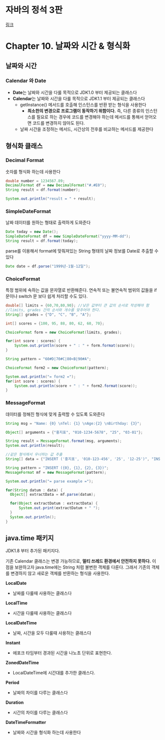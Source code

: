 # 자바의 정석 3판

[링크](https://www.yes24.com/Product/Goods/24259565)

# Chapter 10. 날짜와 시간 & 형식화

## 날짜와 시간

### Calendar 와 Date

- **Date**는 날짜와 시간을 다룰 목적으로 JDK1.0 부터 제공되는 클래스다
- **Calendar**는 날짜와 시간을 다룰 목적으로 JDK1.1 부터 제공되는 클래스다
  - getInstance() 메서드를 호출해 인스턴스를 반환 받는 형식을 사용한다
    - **최소한의 변경으로 프로그램이 동작하기 위함이다.**
      즉, 다른 종류의 인스턴스를 필요로 하는 경우에 코드를 변경해야 하는데
      메서드를 통해서 얻어오면 코드를 변경하지 않아도 된다.
  - 날짜 시간을 조정하는 메서드, 시간상의 전후를 비교하는 메서드를 제공한다

## 형식화 클래스

### Decimal Format

숫자를 형식화 하는데 사용한다

```java
double number = 1234567.89;
DecimalFormat df = new DecimalFormat("#.#E0");
String result = df.format(number);

System.out.println("result = " + result);
```



### SimpleDateFormat

날짜 데이터를 원하는 형태로 출력하게 도와준다

```java
Date today = new Date();
SimpleDateFormat df = new SimpleDateFormat("yyyy-MM-dd");
String result = df.format(today);
```

parse를 이용해서 format에 맞춰져있는 String 형태의 날짜 정보를 Date로 추출할 수 있다

```java
Date date = df.parse("1999년-1월-12일");
```



### ChoiceFormat

특정 범위에 속하는 값을 문자열로 반환해준다.
연속적 또는 불연속적 범위의 값들을 if 문이나 switch 문 보다 쉽게 처리할 수도 있다.

```java
double[] limits = {60,70,80,90}; //낮은 값부터 큰 값의 순서로 작성해야 함
//limits, grades 간의 순서와 개수를 맞추어야 한다.
String[] grades = {"D", "C", "B", "A"};

int[] scores = {100, 95, 88, 80, 62, 60, 70};

ChoiceFormat form = new ChoiceFormat(limits, grades);

for(int score : scores) {
    System.out.println(score + " : " + form.format(score));
}

String pattern = "60#D|70#C|80<B|90#A";

ChoiceFormat form2 = new ChoiceFormat(pattern);

System.out.println("= form2 =");
for(int score : scores) {
    System.out.println(score + " : " + form2.format(score));
}
```



### MessageFormat

데이터를 정해진 형식에 맞게 출력할 수 있도록 도와준다

```java
String msg = "Name: {0} \nTel: {1} \nAge:{2} \nBirthday: {3}";

Object[] arguments = {"홍지표", "010-1234-5678", "25", "03-01"};

String result = MessageFormat.format(msg, arguments);
System.out.println(result);

//같은 형식에서 우너하는 값 추출
String[] data = {"INSERT ('홍지표', '010-123-456', '25', '12-25')", "INSERT ('김자바', '010-456-789', '99', '03-01')"};

String pattern = "INSERT ({0}, {1}, {2}, {3})";
MessageFormat mf = new MessageFormat(pattern);

System.out.println("= parse example =");

for(String datum : data) {
  Object[] extractData = mf.parse(datum);

  for(Object extractDatum : extractData) {
      System.out.print(extractDatum + " ");
  }
  System.out.println();
}
```



## java.time 패키지

JDK1.8 부터 추가된 패키지다.

기존 Calendar 클래스는 변경 가능하므로, **멀티 쓰레드 환경에서 안전하지 못하다.**
이 점을 보완하고자 java.time에는 String 처럼 불변한 객체를 다룬다.
그래서 기존의 객체를 변경하지 않고 새로운 객체를 반환하는 형식을 사용한다. 

**LocalDate**

- 날짜를 다룰때 사용하는 클래스다

**LocalTime**

- 시간을 다룰때 사용하는 클래스다

**LocalDateTime**

- 날짜, 시간을 모두 다룰때 사용하는 클래스다

**Instant**

- 에포크 타임부터 경과된 시간을 나노초 단위로 표현한다.

**ZonedDateTime**

- LocalDateTime에 시간대를 추가한 클래스다.

**Period**

- 날짜의 차이를 다루는 클래스다

**Duration**

- 시간의 차이를 다루는 클래스다

**DateTimeFormatter**

- 날짜와 시간을 형식화 하는데 사용한다